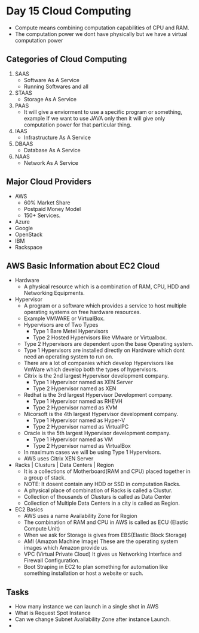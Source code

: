 # Day 15 Cloud Computing
*   Compute means combining computation capabilities of CPU and RAM.
*   The computation power we dont have physically but we have a virtual computation power
## Categories of Cloud Computing
1.  SAAS
    *   Software As A Service
    *   Running Softwares and all  
2.  STAAS
    *   Storage As A Service
3.  PAAS
    *   It will give a enviorment to use a specific program or something, example If we want to use JAVA only then it will give only computation power for that particular thing.
4.  IAAS
    *   Infrastructure As A Service
5.  DBAAS
    *   Database As A Service
6.  NAAS
    *   Network As A Service

## Major Cloud Providers
*   AWS
    *   60% Market Share
    *   Postpaid Money Model
    *   150+ Services.
*   Azure
*   Google
*   OpenStack
*   IBM
*   Rackspace

## AWS Basic Information about EC2 Cloud
*   Hardware
    *   A physical resource which is a combination of RAM, CPU, HDD and Networking Equipments.
*   Hypervisor
    *   A program or a software which provides a service to host multiple operating systems on free hardware resources.
    *   Example VMWARE or VirtualBox.
    *   Hypervisors are of Two Types
        *   Type 1 Bare Metel Hypervisors
        *   Type 2 Hosted Hypervisors like VMware or Virtualbox.
    *   Type 2 Hypervisors are dependent upon the base Operating system.
    *   Type 1 Hypervisors are installed directly on Hardware which dont need an operating system to run on.
    * There are a lot of companies which develop Hypervisors like VmWare which develop both the types of hypervisors.
    *   Citrix is the 2nd largest Hypervisor development company.
        *   Type 1 Hypervisor named as XEN Server
        *   Type 2 Hypervisor named as XEN
    *   Redhat is the 3rd largest Hypervisor Development company.
        *   Type 1 Hypervisor named as RHEVH
        *   Type 2 Hypervisor named as KVM
    *   Micorsoft is the 4th largest Hypervisor development company.
        *   Type 1 Hypervisor named as Hyper-V
        *   Type 2 Hypervisor named as VirtualPC
    *   Oracle is the 5th largest Hypervisor development company.
        *   Type 1 Hypervisor named as VM
        *   Type 2 Hypervisor named as VirtualBox
    *   In maximum cases we will be using Type 1 Hypervisors.
    *   AWS uses Citrix XEN Server
*   Racks | Clusturs | Data Centers | Region
    *   It is a collections of Motherboard(RAM and CPU) placed together in a group of stack.
    *   NOTE: It dosent contain any HDD or SSD in computation Racks.
    *  A physical place of combination of Racks is called a Clustur.
    *   Collection of thousands of Clusturs is called as Data Center
    *   Collection of Multiple Data Centers in a city is called as Region.
*   EC2 Basics
    *   AWS uses a name Availability Zone for Region
    *   The combination of RAM and CPU in AWS is called as ECU (Elastic Compute Unit)
    *   When we ask for Storage is gives from EBS(Elastic Block Storage)
    *   AMI (Amazon Machine Image) These are the operating system images which Amazon provide us.
    *   VPC (Virtual Private Cloud) It gives us Networking Interface and Firewall Configuration.
    *   Boot Straping in EC2 to plan something for automation like something installation or host a website or such.
    

## Tasks
*   How many instance we can launch in a single shot in AWS
*   What is Request Spot Instance
*   Can we change Subnet Availability Zone after instance Launch.
*   
